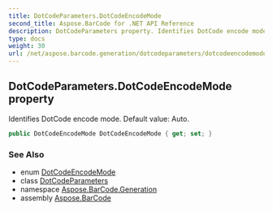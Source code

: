 ```yaml
---
title: DotCodeParameters.DotCodeEncodeMode
second_title: Aspose.BarCode for .NET API Reference
description: DotCodeParameters property. Identifies DotCode encode mode. Default value Auto
type: docs
weight: 30
url: /net/aspose.barcode.generation/dotcodeparameters/dotcodeencodemode/
---
```

## DotCodeParameters.DotCodeEncodeMode property

Identifies DotCode encode mode. Default value: Auto.

```csharp
public DotCodeEncodeMode DotCodeEncodeMode { get; set; }
```

### See Also

* enum [DotCodeEncodeMode](../../dotcodeencodemode/)
* class [DotCodeParameters](../)
* namespace [Aspose.BarCode.Generation](../../dotcodeparameters/)
* assembly [Aspose.BarCode](../../../)


